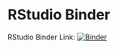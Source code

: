 # RStudio Binder

RStudio Binder Link: [![Binder](https://mybinder.org/badge_logo.svg)](https://mybinder.org/v2/gh/SmithsonianWorkshops/2019-09-25-SCBI/binder-python)
